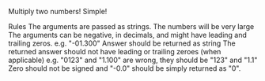 Multiply two numbers! Simple!

Rules
The arguments are passed as strings.
The numbers will be very large
The arguments can be negative, in decimals, and might have leading and trailing zeros. e.g. "-01.300"
Answer should be returned as string
The returned answer should not have leading or trailing zeroes (when applicable) e.g. "0123" and "1.100" are wrong, they should be "123" and "1.1"
Zero should not be signed and "-0.0" should be simply returned as "0".
